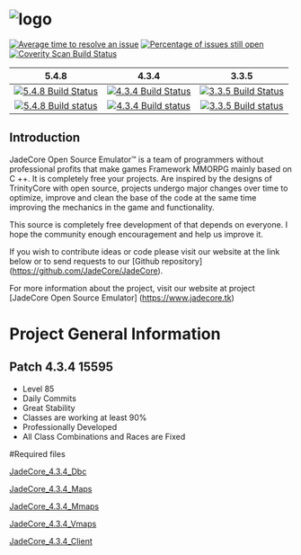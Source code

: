 ﻿# ![logo](http://image.prntscr.com/image/5204070d9fe44cf2b2960cd66940922a.png)

[![Average time to resolve an issue](http://isitmaintained.com/badge/resolution/JadeCore/JadeCore.svg)](http://isitmaintained.com/project/JadeCore/JadeCore "Average time to resolve an issue")
[![Percentage of issues still open](http://isitmaintained.com/badge/open/JadeCore/JadeCore.svg)](http://isitmaintained.com/project/JadeCore/JadeCore "Percentage of issues still open")
[![Coverity Scan Build Status](https://scan.coverity.com/projects/10616/badge.svg)]("https://scan.coverity.com/projects/jadecore-jadecore)

5.4.8 | 4.3.4 | 3.3.5
:------------: | :------------: | :------------:
[![5.4.8 Build Status](https://travis-ci.org/JadeCore/JadeCore.svg?branch=5.4.8)](https://travis-ci.org/JadeCore/JadeCore/builds) |[![4.3.4 Build Status](https://travis-ci.org/JadeCore/JadeCore.svg?branch=4.3.4)](https://travis-ci.org/JadeCore/JadeCore/builds) | [![3.3.5 Build Status](https://travis-ci.org/JadeCore/JadeCore.svg?branch=3.3.5)](https://travis-ci.org/JadeCore/JadeCore/builds)
[![5.4.8 Build status](https://ci.appveyor.com/api/projects/status/jrv4u77aw5qtjuu5/branch/5.4.8?svg=true)](https://ci.appveyor.com/project/Bodeguero/jadecore/branch/5.4.8) | [![4.3.4 Build status](https://ci.appveyor.com/api/projects/status/jrv4u77aw5qtjuu5/branch/4.3.4?svg=true)](https://ci.appveyor.com/project/Bodeguero/jadecore/branch/4.3.4) | [![3.3.5 Build status](https://ci.appveyor.com/api/projects/status/jrv4u77aw5qtjuu5/branch/3.3.5?svg=true)](https://ci.appveyor.com/project/Bodeguero/jadecore/branch/3.3.5) |

## Introduction

JadeCore Open Source Emulator™ is a team of programmers without professional profits that make games Framework MMORPG mainly based on C ++. It is completely free your projects. Are inspired by the designs of TrinityCore with open source, projects undergo major changes over time to optimize, improve and clean the base of the code at the same time improving the mechanics in the game and functionality.

This source is completely free development of that depends on everyone. I hope the community enough encouragement and help us improve it.

If you wish to contribute ideas or code please visit our website at the link below or to send requests to our [Github repository] (https://github.com/JadeCore/JadeCore).

For more information about the project, visit our website at project [JadeCore Open Source Emulator] (https://www.jadecore.tk)


# Project General Information

## Patch 4.3.4 15595

+ Level 85
+ Daily Commits
+ Great Stability
+ Classes are working at least 90%
+ Professionally Developed
+ All Class Combinations and Races are Fixed

#Required files

[JadeCore_4.3.4_Dbc](https://mega.nz/#!pxo2lSyB!MW56hdus7PzQsWYRT2awzZOBtxaQUcVGsVhISKi6nWg)

[JadeCore_4.3.4_Maps](https://mega.nz/#!p44W2Lha!h2vWBxBpDnVudnN5CmSzhExSMgdVdmtKXYxeE0PhUk8)

[JadeCore_4.3.4_Mmaps](https://mega.nz/#!w5wglBJS!vKN9x5fLcla6gSZ2maosOw1n-y6vVkO0CvrqaIStb_U)

[JadeCore_4.3.4_Vmaps](https://mega.nz/#!l8oiWLgD!9ylQkLqnf9xRhkjfsZixvhmjjU_rVHNWeA8S96KuAps)

[JadeCore_4.3.4_Client](https://github.com/JadeCore/JadeCore/blob/4.3.4/contrib/New%20Patch%204.3.4.exe)